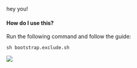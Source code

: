hey you!

#### How do I use this?

Run the following command and follow the guide:

`sh bootstrap.exclude.sh`

![](https://user-images.githubusercontent.com/2592489/95008199-0357ce80-0618-11eb-8d50-06513082baf0.gif=250x250)
